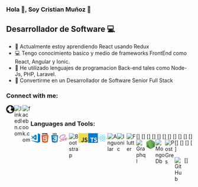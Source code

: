 ### Hola 👋, Soy Cristian Muñoz 👦

## Desarrollador de Software 💻
- 🌱 Actualmente estoy aprendiendo React usando Redux
- 💻 Tengo conocimiento basico y medio de frameworks FrontEnd como React, Angular y Ionic.
- 📝 He utilizado lenguajes de programacion Back-end tales como Node-Js, PHP, Laravel.
- 🌟 Convertirme en un Desarrollador de Software Senior Full Stack 

### Connect with me:

[<img align="left"  alt="codeStack.com" width="22px" src="https://raw.githubusercontent.com/iconic/open-iconic/master/svg/globe.svg" />][website]
[<img align="left"  alt="linkedln.com" width="22px" src="https://camo.githubusercontent.com/d659d2bac00c01b42bffbae84bdc121e828b8fecd5b4949ffa2575f5d9e4a371/68747470733a2f2f63646e2e6a7364656c6976722e6e65742f6e706d2f73696d706c652d69636f6e734076332f69636f6e732f6c696e6b6564696e2e737667" />][linkedin]
[<img align="left"  alt="facebook.com" width="22px" src="https://camo.githubusercontent.com/68395a7b109c74c379a2e19b46e78a7df724c05e8a35df5b2d4a85d3b6cb5369/68747470733a2f2f63646e2e6a7364656c6976722e6e65742f6e706d2f73696d706c652d69636f6e7340332e302e312f69636f6e732f66616365626f6f6b2e737667" />][facebook]


<br/>

### Languages and Tools:
[<img align="left"  alt="Visual Studio Code" width="26px" src="https://raw.githubusercontent.com/github/explore/80688e429a7d4ef2fca1e82350fe8e3517d3494d/topics/visual-studio-code/visual-studio-code.png" />]
[<img align="left"  alt="HTLM5" width="26px" src="https://raw.githubusercontent.com/github/explore/80688e429a7d4ef2fca1e82350fe8e3517d3494d/topics/html/html.png" />]
[<img align="left"  alt="css3" width="26px" src="https://raw.githubusercontent.com/github/explore/80688e429a7d4ef2fca1e82350fe8e3517d3494d/topics/css/css.png" />]
[<img align="left"  alt="SASS" width="26px" src="https://raw.githubusercontent.com/github/explore/80688e429a7d4ef2fca1e82350fe8e3517d3494d/topics/sass/sass.png" />]
[<img align="left"  alt="Bootstrap" width="26px" src="https://upload.wikimedia.org/wikipedia/commons/thumb/b/b2/Bootstrap_logo.svg/1200px-Bootstrap_logo.svg.png" />]
[<img align="left"  alt="JavaScript" width="26px" src="https://raw.githubusercontent.com/github/explore/80688e429a7d4ef2fca1e82350fe8e3517d3494d/topics/javascript/javascript.png" />]
[<img align="left"  alt="TypeScript" width="26px" src="https://raw.githubusercontent.com/github/explore/80688e429a7d4ef2fca1e82350fe8e3517d3494d/topics/typescript/typescript.png" />]
[<img align="left"  alt="React" width="26px" src="https://raw.githubusercontent.com/github/explore/80688e429a7d4ef2fca1e82350fe8e3517d3494d/topics/react/react.png" />]
[<img align="left"  alt="Angular" width="26px" src="https://upload.wikimedia.org/wikipedia/commons/thumb/c/cf/Angular_full_color_logo.svg/1200px-Angular_full_color_logo.svg.png" />]
[<img align="left"  alt="Ionic" width="26px" src="http://tech.tribalyte.eu/wp-content/uploads/2018/05/ionic.png" />]
[<img align="left"  alt="Flutter" width="26px" src="https://openexpoeurope.com/wp-content/uploads/2019/12/flutter-logo-sharing.png" />]
[<img align="left"  alt="Graphql" width="26px" src="https://upload.wikimedia.org/wikipedia/commons/thumb/1/17/GraphQL_Logo.svg/225px-GraphQL_Logo.svg.png" />]
[<img align="left"  alt="NodeJs" width="26px" src="https://raw.githubusercontent.com/github/explore/80688e429a7d4ef2fca1e82350fe8e3517d3494d/topics/nodejs/nodejs.png" />]
[<img align="left"  alt="MongoDb" width="26px" src="https://tecnoticias.net/wp-content/uploads/2021/02/mongodb-atlas-google-cloud-partnership-nosql-databases-integrations-2.jpg" />]
[<img align="left"  alt="PostGres" width="26px" src="https://upload.wikimedia.org/wikipedia/commons/thumb/2/29/Postgresql_elephant.svg/1200px-Postgresql_elephant.svg.png" />]

[<img align="left"  alt="GitHub" width="26px" src="https://live.mrf.io/statics/i/ps/www.muylinux.com/wp-content/uploads/2017/06/github.png?width=1200&enable=upscale" />]

<br/>
<br/>

[website]: https://portafoliocristiianmunoz.netlify.app
[linkedin]: https://www.linkedin.com/in/cristian-mu%C3%B1oz-322089197/
[facebook]: https://www.facebook.com/krisstian.munozlp/
